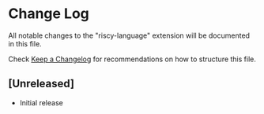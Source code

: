 # Change Log

All notable changes to the "riscy-language" extension will be documented in this file.

Check [Keep a Changelog](http://keepachangelog.com/) for recommendations on how to structure this file.

## [Unreleased]

- Initial release